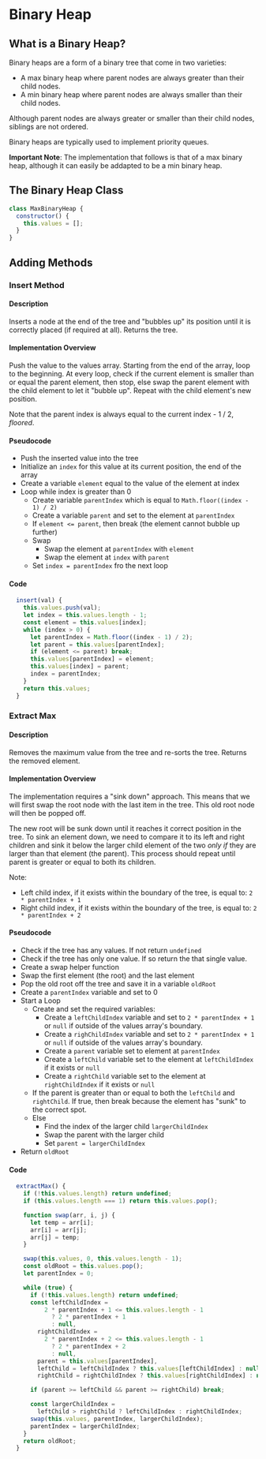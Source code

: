 # Binary Heap

## What is a Binary Heap?

Binary heaps are a form of a binary tree that come in two varieties:

- A max binary heap where parent nodes are always greater than their child nodes.
- A min binary heap where parent nodes are always smaller than their child nodes.

Although parent nodes are always greater or smaller than their child nodes, siblings are not ordered.

Binary heaps are typically used to implement priority queues.

**Important Note**: The implementation that follows is that of a max binary heap, although it can easily be addapted to be a min binary heap.

## The Binary Heap Class

```javascript
class MaxBinaryHeap {
  constructor() {
    this.values = [];
  }
}
```

## Adding Methods

### Insert Method

#### Description

Inserts a node at the end of the tree and "bubbles up" its position until it is correctly placed (if required at all). Returns the tree.

#### Implementation Overview

Push the value to the values array. Starting from the end of the array, loop to the beginning. At every loop, check if the current element is smaller than or equal the parent element, then stop, else swap the parent element with the child element to let it "bubble up". Repeat with the child element's new position.

Note that the parent index is always equal to the current index - 1 / 2, _floored_.

#### Pseudocode

- Push the inserted value into the tree
- Initialize an `index` for this value at its current position, the end of the array
- Create a variable `element` equal to the value of the element at index
- Loop while index is greater than 0
  - Create variable `parentIndex` which is equal to `Math.floor((index - 1) / 2)`
  - Create a variable `parent` and set to the element at `parentIndex`
  - If `element <= parent`, then break (the element cannot bubble up further)
  - Swap
    - Swap the element at `parentIndex` with `element`
    - Swap the element at `index` with `parent`
  - Set `index = parentIndex` fro the next loop

#### Code

```javascript
  insert(val) {
    this.values.push(val);
    let index = this.values.length - 1;
    const element = this.values[index];
    while (index > 0) {
      let parentIndex = Math.floor((index - 1) / 2);
      let parent = this.values[parentIndex];
      if (element <= parent) break;
      this.values[parentIndex] = element;
      this.values[index] = parent;
      index = parentIndex;
    }
    return this.values;
  }
```

### Extract Max

#### Description

Removes the maximum value from the tree and re-sorts the tree. Returns the removed element.

#### Implementation Overview

The implementation requires a "sink down" approach. This means that we will first swap the root node with the last item in the tree. This old root node will then be popped off.

The new root will be sunk down until it reaches it correct position in the tree. To sink an element down, we need to compare it to its left and right children and sink it below the larger child element of the two _only if_ they are larger than that element (the parent). This process should repeat until parent is greater or equal to both its children.

Note:

- Left child index, if it exists within the boundary of the tree, is equal to: `2 * parentIndex + 1`
- Right child index, if it exists within the boundary of the tree, is equal to: `2 * parentIndex + 2`

#### Pseudocode

- Check if the tree has any values. If not return `undefined`
- Check if the tree has only one value. If so return the that single value.
- Create a swap helper function
- Swap the first element (the root) and the last element
- Pop the old root off the tree and save it in a variable `oldRoot`
- Create a `parentIndex` variable and set to 0
- Start a Loop
  - Create and set the required variables:
    - Create a `leftChildIndex` variable and set to `2 * parentIndex + 1` or `null` if outside of the values array's boundary.
    - Create a `righChildIndex` variable and set to `2 * parentIndex + 1` or `null` if outside of the values array's boundary.
    - Create a `parent` variable set to element at `parentIndex`
    - Create a `leftChild` variable set to the element at `leftChildIndex` if it exists or `null`
    - Create a `rightChild` variable set to the element at `rightChildIndex` if it exists or `null`
  - If the parent is greater than or equal to both the `leftChild` and `rightChild`. If true, then break because the element has "sunk" to the correct spot.
  - Else
    - Find the index of the larger child `largerChildIndex`
    - Swap the parent with the larger child
    - Set `parent = largerChildIndex`
- Return `oldRoot`

#### Code

```javascript
  extractMax() {
    if (!this.values.length) return undefined;
    if (this.values.length === 1) return this.values.pop();

    function swap(arr, i, j) {
      let temp = arr[i];
      arr[i] = arr[j];
      arr[j] = temp;
    }

    swap(this.values, 0, this.values.length - 1);
    const oldRoot = this.values.pop();
    let parentIndex = 0;

    while (true) {
      if (!this.values.length) return undefined;
      const leftChildIndex =
          2 * parentIndex + 1 <= this.values.length - 1
            ? 2 * parentIndex + 1
            : null,
        rightChildIndex =
          2 * parentIndex + 2 <= this.values.length - 1
            ? 2 * parentIndex + 2
            : null,
        parent = this.values[parentIndex],
        leftChild = leftChildIndex ? this.values[leftChildIndex] : null,
        rightChild = rightChildIndex ? this.values[rightChildIndex] : null;

      if (parent >= leftChild && parent >= rightChild) break;

      const largerChildIndex =
        leftChild > rightChild ? leftChildIndex : rightChildIndex;
      swap(this.values, parentIndex, largerChildIndex);
      parentIndex = largerChildIndex;
    }
    return oldRoot;
  }
```
